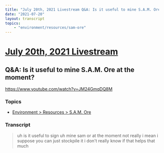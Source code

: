 ```yaml
---
title: "July 20th, 2021 Livestream Q&A: Is it useful to mine S.A.M. Ore at the moment?"
date: "2021-07-20"
layout: transcript
topics:
    - "environment/resources/sam-ore"
---
```

# [July 20th, 2021 Livestream](../2021-07-20.md)
## Q&A: Is it useful to mine S.A.M. Ore at the moment?
https://www.youtube.com/watch?v=JM24GmqDQ8M

### Topics
* [Environment > Resources > S.A.M. Ore](../topics/environment/resources/sam-ore.md)

### Transcript

> uh is it useful to sign uh mine sam or at the moment not really i mean i suppose you can just stockpile it i don't really know if that helps that much
